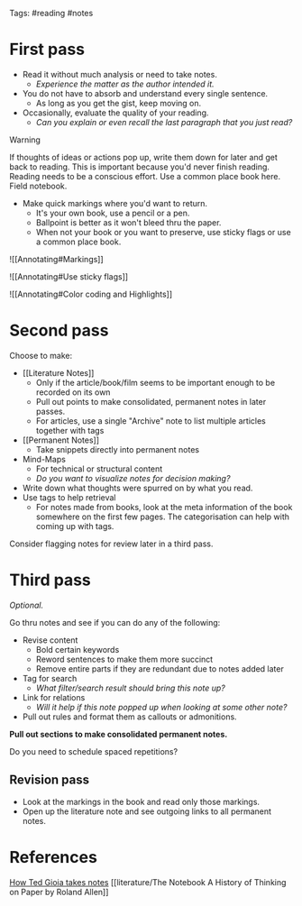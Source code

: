 Tags: #reading #notes  
# First pass
- Read it without much analysis or need to take notes. 
	- *Experience the matter as the author intended it.*
- You do not have to absorb and understand every single sentence. 
	- As long as you get the gist, keep moving on.
- Occasionally, evaluate the quality of your reading. 
	- *Can you explain or even recall the last paragraph that you just read?*

> [!warning] 
> If thoughts of ideas or actions pop up, write them down for later and get back to reading. This is important because you'd never finish reading. Reading needs to be a conscious effort.
> Use a common place book here. Field notebook.

- Make quick markings where you'd want to return. 
	- It's your own book, use a pencil or a pen. 
	- Ballpoint is better as it won't bleed thru the paper.
	- When not your book or you want to preserve, use sticky flags or use a common place book.

![[Annotating#Markings]]

![[Annotating#Use sticky flags]]


![[Annotating#Color coding and Highlights]]

# Second pass
Choose to make:
- [[Literature Notes]]
	- Only if the article/book/film seems to be important enough to be recorded on its own
	- Pull out points to make consolidated, permanent notes in later passes.
	- For articles, use a single "Archive" note to list multiple articles together with tags
- [[Permanent Notes]]
	- Take snippets directly into permanent notes
- Mind-Maps
	- For technical or structural content 
	- *Do you want to visualize notes for decision making?*
- Write down what thoughts were spurred on by what you read. 
- Use tags to help retrieval
	- For notes made from books, look at the meta information of the book somewhere on the first few pages. The categorisation can help with coming up with tags. 

Consider flagging notes for review later in a third pass.

# Third pass
*Optional.*

Go thru notes and see if you can do any of the following:
- Revise content
	- Bold certain keywords
	- Reword sentences to make them more succinct
	- Remove entire parts if they are redundant due to notes added later
- Tag for search
	- *What filter/search result should bring this note up?*
- Link for relations
	- *Will it help if this note popped up when looking at some other note?* 
- Pull out rules and format them as callouts or admonitions.

**Pull out sections to make consolidated permanent notes.**

Do you need to schedule spaced repetitions?

## Revision pass
- Look at the markings in the book and read only those markings.
- Open up the literature note and see outgoing links to all permanent notes.

# References
[How Ted Gioia takes notes](https://www.honest-broker.com/p/how-i-take-notes?utm_campaign=post)
[[literature/The Notebook A History of Thinking on Paper by Roland Allen]]